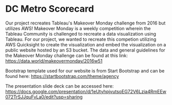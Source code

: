 # DC Metro Scorecard

Our project recreates Tableau's Makeover Monday challenge from 2016 but utilizes AWS! Makeover Monday is a weekly competition wherein the Tableau Community is challenged to recreate a data visualization using Tableau. For our project, we wanted to recreate this competion utilizing AWS Quicksight to create the visualization and embed the visualization on a public website hosted by an S3 bucket. The data and general guidelines for the Makeover Monday challenge can be found at this link: https://data.world/makeovermonday/2016w51

Bootstrap template used for our website is from Start Bootstrap and can be found here: https://startbootstrap.com/theme/agency

The presentation slide deck can be accessed here: https://docs.google.com/presentation/d/1eUtyhpjvutsoEG72V6Lzia4RmEEw072TrSJJquFvLa0/edit?usp=sharing
